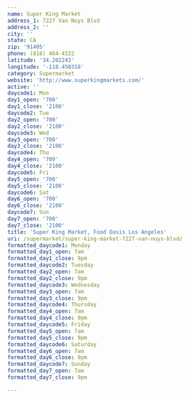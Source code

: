 ```yaml
---
name: Super King Market
address_1: 7227 Van Nuys Blvd
address_2: ''
city: ''
state: CA
zip: '91405'
phone: (818) 464-4322
latitude: '34.202243'
longitude: '-118.450318'
category: Supermarket
website: 'http://www.superkingmarkets.com/'
active: ''
daycode1: Mon
day1_open: '700'
day1_close: '2100'
daycode2: Tue
day2_open: '700'
day2_close: '2100'
daycode3: Wed
day3_open: '700'
day3_close: '2100'
daycode4: Thu
day4_open: '700'
day4_close: '2100'
daycode5: Fri
day5_open: '700'
day5_close: '2100'
daycode6: Sat
day6_open: '700'
day6_close: '2100'
daycode7: Sun
day7_open: '700'
day7_close: '2100'
title: 'Super King Market, Food Oasis Los Angeles'
uri: /supermarket/super-king-market-7227-van-nuys-blvd/
formatted_daycode1: Monday
formatted_day1_open: 7am
formatted_day1_close: 9pm
formatted_daycode2: Tuesday
formatted_day2_open: 7am
formatted_day2_close: 9pm
formatted_daycode3: Wednesday
formatted_day3_open: 7am
formatted_day3_close: 9pm
formatted_daycode4: Thursday
formatted_day4_open: 7am
formatted_day4_close: 9pm
formatted_daycode5: Friday
formatted_day5_open: 7am
formatted_day5_close: 9pm
formatted_daycode6: Saturday
formatted_day6_open: 7am
formatted_day6_close: 9pm
formatted_daycode7: Sunday
formatted_day7_open: 7am
formatted_day7_close: 9pm

---
```

